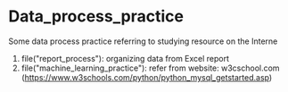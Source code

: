 # Data_process_practice
Some data process practice referring to studying resource on the Interne
1. file("report_process"): organizing data from Excel report
2. file("machine_learning_practice"): refer from website: w3cschool.com (https://www.w3schools.com/python/python_mysql_getstarted.asp)
